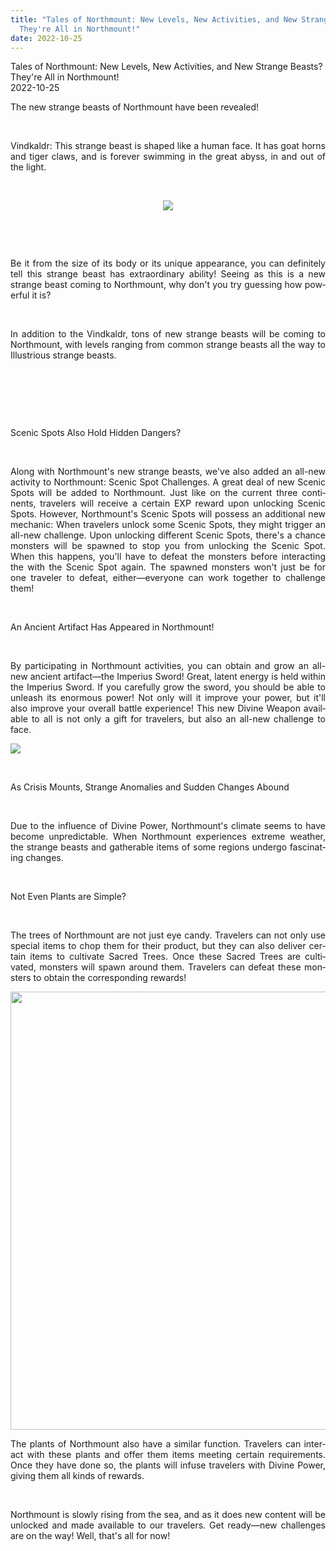 ```yaml
---
title: "Tales of Northmount: New Levels, New Activities, and New Strange Beasts?
  They're All in Northmount!"
date: 2022-10-25
---
```


<div class="news_detail scrollbar"><div class="news_title">Tales of Northmount: New Levels, New Activities, and New Strange Beasts? They're All in Northmount!</div><div class="news_date">2022-10-25</div><div id="news_player"></div><p align="justify"><span lang="en-US">The new strange beasts of Northmount have been revealed!</span></p>
<p align="justify">&nbsp;</p>
<p align="justify"><span lang="en-US">Vindkaldr</span><span lang="en-US">: This strange beast is shaped like a human face. It has goat horns and tiger claws, and is forever swimming in the great abyss, in and out of the light.</span></p>
<p align="center">&nbsp;</p>
<p align="center"><img src="https://sg-chimeraland.playerinfinite.com/cms/nrft/feeds/pic/80aaf3cdce18a6f185bce8ed34ad7f75.png"></p>
<p align="center">&nbsp;</p>
<p align="center">&nbsp;</p>
<p align="justify"><span lang="en-US">Be it from the size of its body or its unique appearance, you can definitely tell this strange beast has </span><span lang="en-US">extraordinary ability</span><span lang="en-US">! Seeing as this is a new strange beast coming to Northmount, why don't you try guessing </span><span lang="en-US">how powerful</span><span lang="en-US"> it is?</span></p>
<p align="justify">&nbsp;</p>
<p align="justify"><span lang="en-US">In addition to the Vindkaldr, tons of new strange beasts will be coming to Northmount, with levels ranging from common strange beasts all the way to Illustrious strange beasts.</span></p>
<p align="justify">&nbsp;</p>
<p align="justify">&nbsp;</p>
<p align="justify">&nbsp;</p>
<p align="justify"><span lang="en-US">Scenic Spots Also Hold Hidden Dangers?</span></p>
<p align="justify">&nbsp;</p>
<p align="justify"><span lang="en-US">Along with Northmount's new strange beasts, we've also added an all-new activity to Northmount: Scenic Spot Challenges. A great deal of new Scenic Spots will be added to Northmount. Just like on the current three continents, travelers will receive a certain EXP reward upon unlocking Scenic Spots. However, Northmount's Scenic Spots will possess an additional </span><span lang="en-US">new mechanic</span><span lang="en-US">: When travelers unlock some Scenic Spots, they might trigger an all-new challenge. Upon unlocking different Scenic Spots, there's a chance </span><span lang="en-US">monsters will be spawned to stop you from unlocking the Scenic Spot</span><span lang="en-US">. When this happens, you'll have to defeat the monsters before interacting the with the Scenic Spot again. The spawned monsters won't just be for one traveler to defeat, either—everyone can work together to challenge them!</span></p>
<p align="justify">&nbsp;</p>
<p align="justify"><span lang="en-US">An Ancient Artifact Has Appeared in Northmount!</span></p>
<p align="justify">&nbsp;</p>
<p align="justify"><span lang="en-US">By participating in Northmount activities, you can obtain and grow an all-new </span><span lang="en-US">ancient artifact—the Imperius Sword</span><span lang="en-US">! Great, latent energy is held within the Imperius Sword. If you carefully grow the sword, you should be able to </span><span lang="en-US">unleash its enormous power!</span><span lang="en-US"> Not only will it improve your power, but it'll also improve your overall battle experience! This new Divine Weapon </span><span lang="en-US">available to all</span><span lang="en-US"> is not only a gift for travelers, but also an all-new challenge to face.</span></p>
<p align="justify"><img style="display: block; margin-left: auto; margin-right: auto;" src="https://sg-chimeraland.playerinfinite.com/cms/nrft/feeds/pic/a5d49bafda785033ea12187b50aa2e05.png"></p>
<p align="justify">&nbsp;</p>
<p align="justify"><span lang="en-US">As Crisis Mounts, Strange Anomalies and Sudden Changes Abound</span></p>
<p align="justify">&nbsp;</p>
<p align="justify"><span lang="en-US">Due to the </span><span lang="en-US">influence of Divine Power</span><span lang="en-US">, Northmount's climate seems to have become </span><span lang="en-US">unpredictable</span><span lang="en-US">. When Northmount experiences extreme weather, the strange beasts and gatherable items of some regions undergo </span><span lang="en-US">fascinating changes</span><span lang="en-US">.</span></p>
<p align="justify">&nbsp;</p>
<p align="justify"><span lang="en-US">Not Even Plants are Simple?</span></p>
<p align="justify">&nbsp;</p>
<p align="justify"><span lang="en-US">The trees of Northmount are not just eye candy. Travelers can not only use special items to </span><span lang="en-US">chop</span><span lang="en-US"> them for their product, but they can also deliver certain items to </span><span lang="en-US">cultivate Sacred Trees</span><span lang="en-US">. Once these Sacred Trees are cultivated, monsters will spawn around them. Travelers can defeat these monsters to </span><span lang="en-US">obtain the corresponding rewards</span><span lang="en-US">!</span></p>
<p align="justify"><img style="display: block; margin-left: auto; margin-right: auto;" src="https://sg-chimeraland.playerinfinite.com/cms/nrft/feeds/pic/6d18eb24aa7c3e3838a2130f3a21c6e2.png" width="1246" height="701"></p>
<p align="justify"><span lang="en-US">The plants of Northmount also have a similar function. Travelers can interact with these plants and offer them items meeting certain requirements. Once they have done so, the plants will infuse travelers with Divine Power, giving them </span><span lang="en-US">all kinds of rewards</span><span lang="en-US">.</span></p>
<p align="justify">&nbsp;</p>
<p align="justify"><span lang="en-US">Northmount is slowly rising from the sea, and as it does new content will be unlocked and made available to our travelers. Get ready—new challenges are on the way! Well, that's all for now!</span></p>
<p align="justify">&nbsp;</p>
<p align="left">&nbsp;</p>
<p align="left"><br><br></p></div>